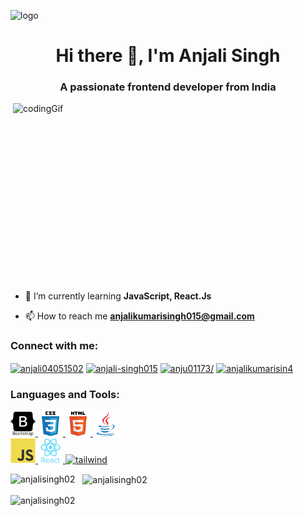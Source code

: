 ![logo](https://github.com/AnjaliSingh02/AnjaliSingh02/blob/main/banner.png)



<h1 align="center">Hi there 👋, I'm Anjali Singh</h1>
<h3 align="center">A passionate frontend developer from India</h3>

<img align="right" alt="codingGif" width="500" height="300" src="https://blog.wrappixel.com/wp-content/uploads/2022/05/woman-working-on-laptop-2.gif">

- 🌱 I’m currently learning **JavaScript, React.Js**

- 📫 How to reach me **anjalikumarisingh015@gmail.com**

<h3 align="left">Connect with me:</h3>
<p align="left">
<a href="https://twitter.com/anjali04051502" target="blank"><img align="center" src="https://raw.githubusercontent.com/rahuldkjain/github-profile-readme-generator/master/src/images/icons/Social/twitter.svg" alt="anjali04051502" height="30" width="40" /></a>
<a href="https://linkedin.com/in/anjali-singh015" target="blank"><img align="center" src="https://raw.githubusercontent.com/rahuldkjain/github-profile-readme-generator/master/src/images/icons/Social/linked-in-alt.svg" alt="anjali-singh015" height="30" width="40" /></a>
<a href="https://instagram.com/anju01173/" target="blank"><img align="center" src="https://raw.githubusercontent.com/rahuldkjain/github-profile-readme-generator/master/src/images/icons/Social/instagram.svg" alt="anju01173/" height="30" width="40" /></a>
<a href="https://www.hackerrank.com/anjalikumarisin4" target="blank"><img align="center" src="https://raw.githubusercontent.com/rahuldkjain/github-profile-readme-generator/master/src/images/icons/Social/hackerrank.svg" alt="anjalikumarisin4" height="30" width="40" /></a>
</p>

<h3 align="left">Languages and Tools:</h3>
<p align="left"> <a href="https://getbootstrap.com" target="_blank" rel="noreferrer"> <img src="https://raw.githubusercontent.com/devicons/devicon/master/icons/bootstrap/bootstrap-plain-wordmark.svg" alt="bootstrap" width="40" height="40"/> </a> <a href="https://www.w3schools.com/css/" target="_blank" rel="noreferrer"> <img src="https://raw.githubusercontent.com/devicons/devicon/master/icons/css3/css3-original-wordmark.svg" alt="css3" width="40" height="40"/> </a> <a href="https://www.w3.org/html/" target="_blank" rel="noreferrer"> <img src="https://raw.githubusercontent.com/devicons/devicon/master/icons/html5/html5-original-wordmark.svg" alt="html5" width="40" height="40"/> </a> <a href="https://www.java.com" target="_blank" rel="noreferrer"> <img src="https://raw.githubusercontent.com/devicons/devicon/master/icons/java/java-original.svg" alt="java" width="40" height="40"/> </a> <a href="https://developer.mozilla.org/en-US/docs/Web/JavaScript" target="_blank" rel="noreferrer">
<br><img src="https://raw.githubusercontent.com/devicons/devicon/master/icons/javascript/javascript-original.svg" alt="javascript" width="40" height="40"/> </a> <a href="https://reactjs.org/" target="_blank" rel="noreferrer"> <img src="https://raw.githubusercontent.com/devicons/devicon/master/icons/react/react-original-wordmark.svg" alt="react" width="40" height="40"/> </a> <a href="https://tailwindcss.com/" target="_blank" rel="noreferrer"> <img src="https://www.vectorlogo.zone/logos/tailwindcss/tailwindcss-icon.svg" alt="tailwind" width="40" height="40"/> </a> </p>

<p><img align="left" src="https://github-readme-stats.vercel.app/api/top-langs?username=anjalisingh02&show_icons=true&locale=en&layout=compact" alt="anjalisingh02" />

&nbsp;&nbsp;&nbsp;<img align="center" src="https://github-readme-stats.vercel.app/api?username=anjalisingh02&show_icons=true&locale=en" alt="anjalisingh02" /></p>

<p><img align="center" src="https://github-readme-streak-stats.herokuapp.com/?user=anjalisingh02&" alt="anjalisingh02" /></p>
